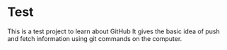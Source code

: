 # Test
This is a test project to learn about GitHub
It gives the basic idea of push and fetch information using git commands on the computer. 
